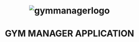 <h1 align="center">
   <img alt="gymmanagerlogo" src="https://github.com/gibifyOfficial/GymManager/blob/master/assets/gym.svg" />
 </h1></n>
 <h1 align="center">
   GYM MANAGER APPLICATION
 </h1></n>
 
